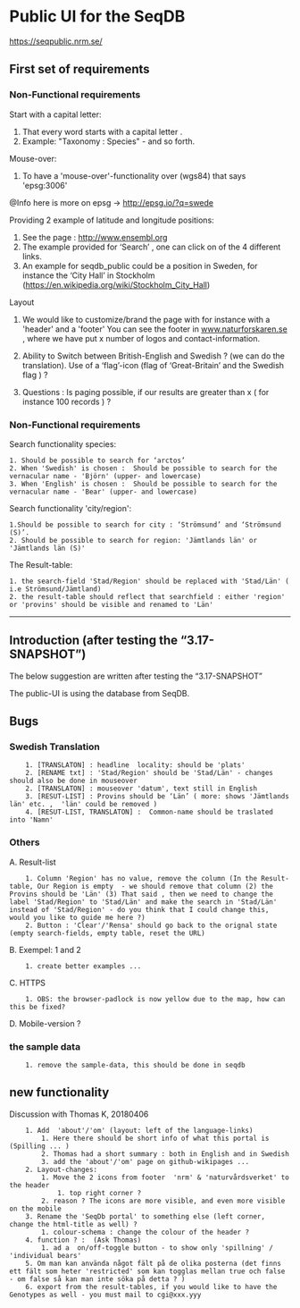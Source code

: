 # Public UI for the SeqDB
https://seqpublic.nrm.se/

## First set of requirements

### Non-Functional requirements

Start with a capital letter: 

1. That every word starts with a capital letter .
2. Example:  "Taxonomy : Species" - and so forth.

Mouse-over:
1. To have a 'mouse-over'-functionality over (wgs84) that says 'epsg:3006'

@Info
here is more on epsg -> http://epsg.io/?q=swede

Providing 2 example of latitude and longitude positions:
1. See the page : http://www.ensembl.org
2. The example provided for ‘Search’ , one can click on of the 4 different links.
3. An example for seqdb_public could be a position in Sweden, for instance the ‘City Hall’ in Stockholm (https://en.wikipedia.org/wiki/Stockholm_City_Hall)

Layout
1. We would like to customize/brand the page with for instance with a 'header' and a 'footer' You can see the footer in www.naturforskaren.se , where we have put x number of logos and contact-information.

2. Ability to Switch between British-English and Swedish ? (we can do the translation). Use of a ‘flag’-icon (flag of ‘Great-Britain’ and the Swedish flag ) ?

4. Questions : Is paging possible, if our results are greater than x ( for instance 100 records ) ?

### Non-Functional requirements 

Search functionality species:

    1. Should be possible to search for ‘arctos’ 
    2. When 'Swedish' is chosen :  Should be possible to search for the vernacular name - 'Björn' (upper- and lowercase)
    3. When 'English' is chosen :  Should be possible to search for the vernacular name - 'Bear' (upper- and lowercase)

Search functionality 'city/region': 

    1.Should be possible to search for city : ‘Strömsund’ and ‘Strömsund (S)’.
    2. Should be possible to search for region: 'Jämtlands län' or 'Jämtlands län (S)'
    
The Result-table:

    1. the search-field 'Stad/Region' should be replaced with 'Stad/Län' ( i.e Strömsund/Jämtland)
    2. the result-table should reflect that searchfield : either 'region' or 'provins' should be visible and renamed to 'Län'

***

## Introduction (after testing the “3.17-SNAPSHOT”) 
The below suggestion are written after testing the “3.17-SNAPSHOT”<p>
The public-UI is using the database from SeqDB.

## Bugs

### Swedish Translation

        1. [TRANSLATON] : headline  locality: should be 'plats' 
        2. [RENAME txt] : 'Stad/Region' should be 'Stad/Län' - changes should also be done in mouseover
        2. [TRANSLATON] : mouseover 'datum', text still in English  
        3. [RESUT-LIST] : Provins should be ‘Län’ ( more: shows 'Jämtlands län' etc. ,  'län' could be removed )
        4. [RESUT-LIST, TRANSLATON] :  Common-name should be traslated into 'Namn'

### Others

A. Result-list

        1. Column 'Region' has no value, remove the column (In the Result-table, Our Region is empty  - we should remove that column (2) the Provins should be 'Län' (3) That said , then we need to change the label 'Stad/Region' to 'Stad/Län' and make the search in 'Stad/Län' instead of 'Stad/Region' - do you think that I could change this, would you like to guide me here ?)
        2. Button : 'Clear'/'Rensa' should go back to the orignal state (empty search-fields, empty table, reset the URL)

B. Exempel: 1 and 2

        1. create better examples ...

C. HTTPS

        1. OBS: the browser-padlock is now yellow due to the map, how can this be fixed?


D. Mobile-version ?

### the sample data

        1. remove the sample-data, this should be done in seqdb


## new functionality

Discussion with Thomas K, 20180406

        1. Add  'about'/'om' (layout: left of the language-links)
            1. Here there should be short info of what this portal is (Spilling ... )
            2. Thomas had a short summary : both in English and in Swedish
            3. add the 'about'/'om' page on github-wikipages ...
        2. Layout-changes:
            1. Move the 2 icons from footer  'nrm' & 'naturvårdsverket' to the header
                1. top right corner ?
            2. reason ? The icons are more visible, and even more visible on the mobile
        3. Rename the 'SeqDb portal' to something else (left corner, change the html-title as well) ? 
            1. colour-schema : change the colour of the header ?
        4. function ? :  (Ask Thomas)
            1. ad a  on/off-toggle button - to show only 'spillning' / 'individual bears'
        5. Om man kan använda något fält på de olika posterna (det finns ett fält som heter 'restricted' som kan togglas mellan true och false - om false så kan man inte söka på detta ? )
        6. export from the result-tables, if you would like to have the Genotypes as well - you must mail to cgi@xxx.yyy 

